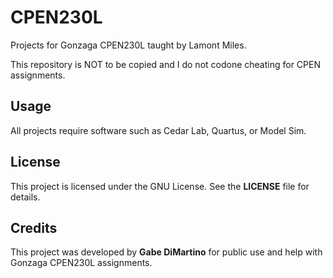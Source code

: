 
# CPEN230L

Projects for Gonzaga CPEN230L taught by Lamont Miles. 

This repository is NOT to be copied and I do not codone cheating for CPEN assignments.

## Usage
All projects require software such as Cedar Lab, Quartus, or Model Sim.

## License

This project is licensed under the GNU License. See the **LICENSE** file for details.

## Credits

This project was developed by **Gabe DiMartino** for public use and help with Gonzaga CPEN230L assignments.
